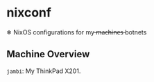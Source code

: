 # nixconf
❄ NixOS configurations for my  ̶m̶a̶c̶h̶i̶n̶e̶s̶  botnets
## Machine Overview
``jambi``: My ThinkPad X201.
